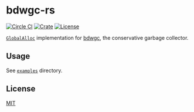 # bdwgc-rs

[![Circle CI](https://img.shields.io/circleci/project/github/raviqqe/bdwgc-rs/master.svg?style=flat-square)](https://circleci.com/gh/raviqqe/bdwgc-rs)
[![Crate](https://img.shields.io/crates/v/bdwgc-alloc.svg?style=flat-square)](https://crates.io/crates/bdwgc-alloc)
[![License](https://img.shields.io/github/license/raviqqe/bdwgc-rs.svg?style=flat-square)](LICENSE)

[`GlobalAlloc`](https://doc.rust-lang.org/std/alloc/trait.GlobalAlloc.html) implementation for [bdwgc](https://github.com/ivmai/bdwgc), the conservative garbage collector.

## Usage

See [`examples`](examples) directory.

## License

[MIT](LICENSE)
